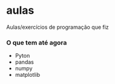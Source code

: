 # aulas
Aulas/exercícios de programação que fiz

### O que tem até agora

* Pyton
* pandas
* numpy
* matplotlib